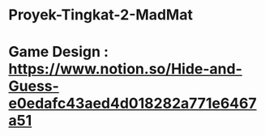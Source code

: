 # Proyek-Tingkat-2-MadMat
# Game Design : https://www.notion.so/Hide-and-Guess-e0edafc43aed4d018282a771e6467a51
